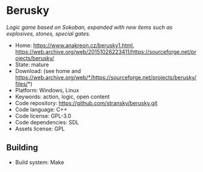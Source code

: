 # Berusky

_Logic game based on Sokoban, expanded with new items such as explosives, stones, special gates._

- Home: https://www.anakreon.cz/berusky1.html, https://web.archive.org/web/20151026223411/https://sourceforge.net/projects/berusky/
- State: mature
- Download: (see home and https://web.archive.org/web/*/https://sourceforge.net/projects/berusky/files/*)
- Platform: Windows, Linux
- Keywords: action, logic, open content
- Code repository: https://github.com/stransky/berusky.git
- Code language: C++
- Code license: GPL-3.0
- Code dependencies: SDL
- Assets license: GPL

## Building

- Build system: Make

